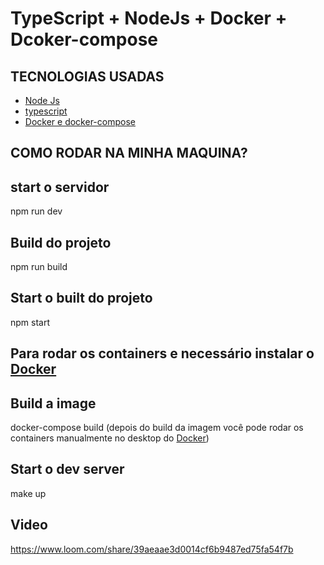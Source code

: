 # TypeScript + NodeJs + Docker + Dcoker-compose

## TECNOLOGIAS USADAS
* [Node Js](https://nodejs.org/)
* [typescript](https://www.typescriptlang.org/)
* [Docker e docker-compose](https://www.docker.com/)

## COMO RODAR NA MINHA MAQUINA?
## start o servidor
npm run dev

## Build do projeto
npm run build

## Start o built do projeto
npm start

## Para rodar os containers e necessário instalar o [Docker](https://www.docker.com/)

## Build a image
docker-compose build (depois do build da imagem você pode rodar os containers manualmente no desktop do [Docker](https://www.docker.com/))

## Start o dev server
make up

## Video
https://www.loom.com/share/39aeaae3d0014cf6b9487ed75fa54f7b
